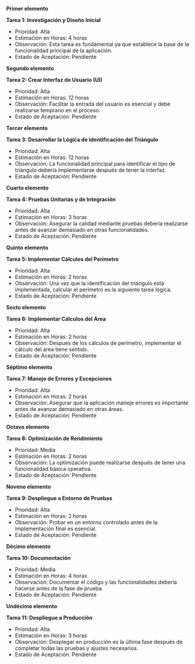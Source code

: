 **Primer elemento**

**Tarea 1: Investigación y Diseño Inicial**

- Prioridad: Alta
- Estimación en Horas: 4 horas
- Observación: Esta tarea es fundamental ya que establece la base de la funcionalidad principal de la aplicación.
- Estado de Aceptación: Pendiente

**Segundo elemento**

**Tarea 2: Crear Interfaz de Usuario (UI)**

- Prioridad: Alta
- Estimación en Horas: 12 horas
- Observación: Facilitar la entrada del usuario es esencial y debe realizarse temprano en el proceso.
- Estado de Aceptación: Pendiente

**Tercer elemento**

**Tarea 3: Desarrollar la Lógica de Identificación del Triángulo**

- Prioridad: Alta
- Estimación en Horas: 12 horas
- Observación: La funcionalidad principal para identificar el tipo de triángulo debería implementarse después de tener la interfaz.
- Estado de Aceptación: Pendiente

**Cuarto elemento**

**Tarea 4: Pruebas Unitarias y de Integración**

- Prioridad: Alta
- Estimación en Horas: 3 horas
- Observación: Asegurar la calidad mediante pruebas debería realizarse antes de avanzar demasiado en otras funcionalidades.
- Estado de Aceptación: Pendiente

**Quinto elemento**

**Tarea 5: Implementar Cálculos del Perímetro**

- Prioridad: Alta
- Estimación en Horas: 2 horas
- Observación: Una vez que la identificación del triángulo está implementada, calcular el perímetro es la siguiente tarea lógica.
- Estado de Aceptación: Pendiente

**Sexto elemento**

**Tarea 6: Implementar Cálculos del Área**

- Prioridad: Alta
- Estimación en Horas: 2 horas
- Observación: Después de los cálculos de perímetro, implementar el cálculo del área tiene sentido.
- Estado de Aceptación: Pendiente

**Séptimo elemento**

**Tarea 7: Manejo de Errores y Excepciones**

- Prioridad: Alta
- Estimación en Horas: 2 horas
- Observación: Asegurar que la aplicación maneje errores es importante antes de avanzar demasiado en otras áreas.
- Estado de Aceptación: Pendiente

**Octavo elemento**

**Tarea 8: Optimización de Rendimiento**

- Prioridad: Media
- Estimación en Horas: 2 horas
- Observación: La optimización puede realizarse después de tener una funcionalidad básica operativa.
- Estado de Aceptación: Pendiente

**Noveno elemento**

**Tarea 9: Despliegue a Entorno de Pruebas**

- Prioridad: Alta
- Estimación en Horas: 2 horas
- Observación: Probar en un entorno controlado antes de la implementación final es esencial.
- Estado de Aceptación: Pendiente

**Décimo elemento**

**Tarea 10: Documentación**

- Prioridad: Media
- Estimación en Horas: 4 horas
- Observación: Documentar el código y las funcionalidades debería hacerse antes de la fase de prueba.
- Estado de Aceptación: Pendiente

**Undécimo elemento**

**Tarea 11: Despliegue a Producción**

- Prioridad: Alta
- Estimación en Horas: 3 horas
- Observación: Desplegar en producción es la última fase después de completar todas las pruebas y ajustes necesarios.
- Estado de Aceptación: Pendiente